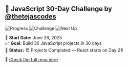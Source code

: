 ## 🚀 JavaScript 30-Day Challenge by [@thetejascodes](https://github.com/thetejascodes)

![Progress](https://img.shields.io/badge/Completed-15%2F30-green?style=for-the-badge&logo=javascript)
![Challenge](https://img.shields.io/badge/Day%2015%20Done-%F0%9F%92%AA-yellow?style=for-the-badge)
![Next Up](https://img.shields.io/badge/Coming%20Up-Day%2016-blue?style=for-the-badge)

📅 **Start Date:** June 26, 2025  
📈 **Goal:** Build 30 JavaScript projects in 30 days  
🎯 **Status:** 15 Projects Completed — React starts on Day 21!

🔗 [Check the full repo here](https://github.com/thetejascodes/JS-30-Days)
